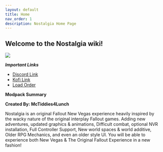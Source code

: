 ```yaml
---
layout: default
title: Home
nav_order: 1
description: Nostalgia Home Page
---
```



## **Welcome to the Nostalgia wiki!**

![](https://cdn.discordapp.com/attachments/987465565608235108/1086332396695195858/Nostalgia.png)

_**Important Links**_
* [Discord Link](https://discord.gg/43EhRjU)
* [Kofi Link](https://ko-fi.com/mctiddies4lunch)
* [Load Order](https://loadorderlibrary.com/lists/nostalgia-3)

**Modpack Summary**

**Created By: McTiddies4Lunch**

Nostalgia is an original Fallout New Vegas experience heavily inspired by the wacky nature of the original interplay Fallout games. Adding new adventures, updated graphics & animations, Difficult combat, optional NVR installation, Full Controller Support, New world spaces & world additive, Older RPG Mechanics, and even an older style UI. You will be able to experience both New Vegas & The Original Fallout Experience in a new fashion!
